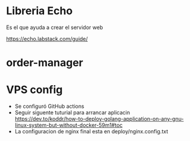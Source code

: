 # Libreria Echo

Es el que ayuda a crear el servidor web

https://echo.labstack.com/guide/

# order-manager

# VPS config

- Se configuró GitHub actions
- Seguir siguente tuturial para arrancar aplicacin https://dev.to/koddr/how-to-deploy-golang-application-on-any-gnu-linux-system-but-without-docker-59m1#toc
- La configuracion de nginx final esta en deploy/nginx.config.txt
